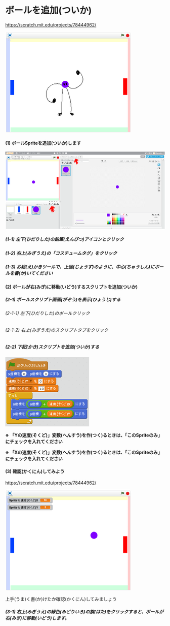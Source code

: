 # ボールを追加(ついか)

https://scratch.mit.edu/projects/78444962/

![](about.png)


#### (1) ボールSpriteを追加(ついか)します
![](ball_001a.png)
##### (1-1) 左下(ひだりした)の鉛筆(えんぴつ)アイコンとクリック
##### (1-2) 右上(みぎうえ)の「コスチュームタグ」をクリック
##### (1-3) お絵(え)かきツールで、上図(じょうず)のように、中心(ちゅうしん)にボールを書(か)いてください


#### (2) ボールが右(みぎ)に移動(いどう)するスクリプトを追加(ついか)
##### (2-1) ボールスクリプト画面(がぞう)を表示(ひょうじ)する
###### (2-1-1) 左下(ひだりした)のボールクリック
###### (2-1-2) 右上(みぎうえ)のスクリプトタブをクリック
##### (2-2) 下記(かき)スクリプトを追加(ついか)する
![](ball_script_001a.png)


**※ 「Yの速度(そくど)」変数(へんすう)を作(つく)るときは、「このSpriteのみ」にチェックを入れてください**

**※ 「Xの速度(そくど)」変数(へんすう)を作(つく)るときは、「このSpriteのみ」にチェックを入れてください**



#### (3) 確認(かくにん)してみよう
https://scratch.mit.edu/projects/78444962/

![](create_ball_scratch.png)

上手(うま)く書(か)けたか確認(かくにん)してみましょう

##### (3-1) 右上(みぎうえ)の緑色(みどりいろ)の旗(はた)をクリックすると、ボールが右(みぎ)に移動(いどう)します。